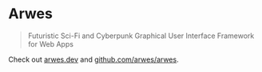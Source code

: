 # Arwes

> Futuristic Sci-Fi and Cyberpunk Graphical User Interface Framework for Web Apps

Check out [arwes.dev](https://arwes.dev) and [github.com/arwes/arwes](https://github.com/arwes/arwes).
